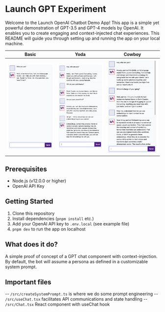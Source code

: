 # Launch GPT Experiment

Welcome to the Launch OpenAI Chatbot Demo App! This app is a simple yet powerful demonstration of GPT-3.5 and GPT-4 models by OpenAI. It enables you to create engaging and context-injected chat experiences. This README will guide you through setting up and running the app on your local machine.

| Basic | Yoda | Cowboy |
| ---- | --- | --- |
![](public/screenshot.png) | ![](public/screenshot-2.png) | ![](public/screenshot-3.png) |


## Prerequisites

- Node.js (v12.0.0 or higher)
- OpenAI API Key

## Getting Started

1. Clone this repository
2. Install dependencies (`pnpm install` etc.)
3. Add your OpenAI API key to `.env.local` (see example file)
4. `pnpm dev` to run the app on localhost

## What does it do?

A simple proof of concept of a GPT chat component with context-injection. By default, the bot will assume a persona as defined in a customizable system prompt.

## Important files

-- `/src/createSystemPrompt.ts` is where we do some prompt engineering
-- `/src/useChat.tsx` facilitates API communications and state handling
-- `/src/Chat.tsx` React component with useChat hook

